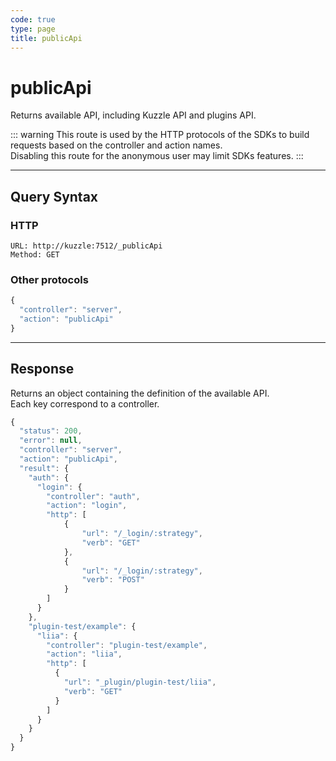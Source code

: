 ```yaml
---
code: true
type: page
title: publicApi
---
```


# publicApi


Returns available API, including Kuzzle API and plugins API.  

::: warning
This route is used by the HTTP protocols of the SDKs to build requests based on the controller and action names.  
Disabling this route for the anonymous user may limit SDKs features.
:::

---

## Query Syntax

### HTTP

```http
URL: http://kuzzle:7512/_publicApi
Method: GET
```

### Other protocols

```js
{
  "controller": "server",
  "action": "publicApi"
}
```

---

## Response

Returns an object containing the definition of the available API.  
Each key correspond to a controller.


```js
{
  "status": 200,
  "error": null,
  "controller": "server",
  "action": "publicApi",
  "result": {
    "auth": {
      "login": {
        "controller": "auth",
        "action": "login",
        "http": [
            {
                "url": "/_login/:strategy",
                "verb": "GET"
            },
            {
                "url": "/_login/:strategy",
                "verb": "POST"
            }
        ]
      }
    },
    "plugin-test/example": {
      "liia": {
        "controller": "plugin-test/example",
        "action": "liia",
        "http": [
          {
            "url": "_plugin/plugin-test/liia",
            "verb": "GET"
          }
        ]
      }
    }
  }
}
```
